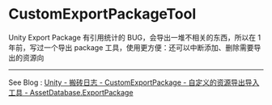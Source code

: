 # CustomExportPackageTool
Unity Export Package 有引用统计的 BUG，会导出一堆不相关的东西，所以在 1 年前，写过一个导出 package 工具，使用更方便：还可以中断添加、删除需要导出的资源向

---
See Blog : [Unity - 搬砖日志 - CustomExportPackage - 自定义的资源导出导入工具 - AssetDatabase.ExportPackage](https://blog.csdn.net/linjf520/article/details/115493280)
